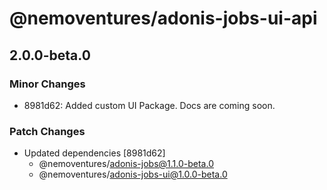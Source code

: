 # @nemoventures/adonis-jobs-ui-api

## 2.0.0-beta.0

### Minor Changes

- 8981d62: Added custom UI Package. Docs are coming soon.

### Patch Changes

- Updated dependencies [8981d62]
  - @nemoventures/adonis-jobs@1.1.0-beta.0
  - @nemoventures/adonis-jobs-ui@1.0.0-beta.0

